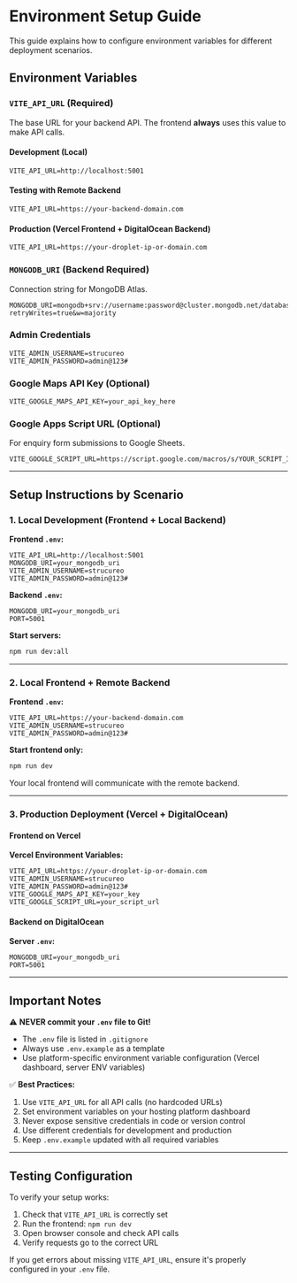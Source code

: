 # Environment Setup Guide

This guide explains how to configure environment variables for different deployment scenarios.

## Environment Variables

### `VITE_API_URL` (Required)

The base URL for your backend API. The frontend **always** uses this value to make API calls.

#### Development (Local)
```env
VITE_API_URL=http://localhost:5001
```

#### Testing with Remote Backend
```env
VITE_API_URL=https://your-backend-domain.com
```

#### Production (Vercel Frontend + DigitalOcean Backend)
```env
VITE_API_URL=https://your-droplet-ip-or-domain.com
```

### `MONGODB_URI` (Backend Required)

Connection string for MongoDB Atlas.

```env
MONGODB_URI=mongodb+srv://username:password@cluster.mongodb.net/database?retryWrites=true&w=majority
```

### Admin Credentials

```env
VITE_ADMIN_USERNAME=strucureo
VITE_ADMIN_PASSWORD=admin@123#
```

### Google Maps API Key (Optional)

```env
VITE_GOOGLE_MAPS_API_KEY=your_api_key_here
```

### Google Apps Script URL (Optional)

For enquiry form submissions to Google Sheets.

```env
VITE_GOOGLE_SCRIPT_URL=https://script.google.com/macros/s/YOUR_SCRIPT_ID/exec
```

---

## Setup Instructions by Scenario

### 1. Local Development (Frontend + Local Backend)

**Frontend `.env`:**
```env
VITE_API_URL=http://localhost:5001
MONGODB_URI=your_mongodb_uri
VITE_ADMIN_USERNAME=strucureo
VITE_ADMIN_PASSWORD=admin@123#
```

**Backend `.env`:**
```env
MONGODB_URI=your_mongodb_uri
PORT=5001
```

**Start servers:**
```bash
npm run dev:all
```

---

### 2. Local Frontend + Remote Backend

**Frontend `.env`:**
```env
VITE_API_URL=https://your-backend-domain.com
VITE_ADMIN_USERNAME=strucureo
VITE_ADMIN_PASSWORD=admin@123#
```

**Start frontend only:**
```bash
npm run dev
```

Your local frontend will communicate with the remote backend.

---

### 3. Production Deployment (Vercel + DigitalOcean)

#### Frontend on Vercel

**Vercel Environment Variables:**
```
VITE_API_URL=https://your-droplet-ip-or-domain.com
VITE_ADMIN_USERNAME=strucureo
VITE_ADMIN_PASSWORD=admin@123#
VITE_GOOGLE_MAPS_API_KEY=your_key
VITE_GOOGLE_SCRIPT_URL=your_script_url
```

#### Backend on DigitalOcean

**Server `.env`:**
```
MONGODB_URI=your_mongodb_uri
PORT=5001
```

---

## Important Notes

⚠️ **NEVER commit your `.env` file to Git!**

- The `.env` file is listed in `.gitignore`
- Always use `.env.example` as a template
- Use platform-specific environment variable configuration (Vercel dashboard, server ENV variables)

✅ **Best Practices:**

1. Use `VITE_API_URL` for all API calls (no hardcoded URLs)
2. Set environment variables on your hosting platform dashboard
3. Never expose sensitive credentials in code or version control
4. Use different credentials for development and production
5. Keep `.env.example` updated with all required variables

---

## Testing Configuration

To verify your setup works:

1. Check that `VITE_API_URL` is correctly set
2. Run the frontend: `npm run dev`
3. Open browser console and check API calls
4. Verify requests go to the correct URL

If you get errors about missing `VITE_API_URL`, ensure it's properly configured in your `.env` file.
